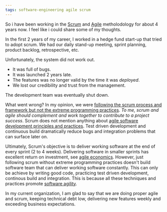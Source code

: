 ```yaml
---
tags: software-engineering agile scrum
---
```


So i have been working in the [Scrum](http://en.wikipedia.org/wiki/Scrum_%28development%29) and [Agile](en.wikipedia.org/wiki/Agile_software_development) metholodology for about 4 years now. I feel like i could share some of my thoughts.

In the first 2 years of my career, I worked in a hedge fund start-up that tried to adopt scrum. We had our daily stand-up meeting, sprint planning, product backlog, retrospective, etc. 

Unfortunately, the system did not work out. 

+	It was full of bugs.
+	It was launched 2 years late. 
+	The features was no longer valid by the time it was *deployed*.
+	We lost our credibility and trust from the management. 

The development team was eventually shut down.	

What went wrong? In my opinion, we were [following the scrum process and framework but not the extreme programming practices](http://www.youtube.com/watch?v=hG4LH6P8Syk). *To me, scrum and agile should complement and work together to contribute to a project success*. Scrum does not mention anything about [agile software development principles and practices](http://books.google.com.sg/books/about/Agile_Software_Development.html?id=0HYhAQAAIAAJ&redir_esc=y). Test driven development and continuous build dramatically reduce bugs and integration problems that can surface later on.

Ultimately, Scrum's objective is to deliver working software at the end of every sprint (2 to 4 weeks). Delivering software in smaller sprints has excellent return on investment, see [agile economics](http://channel9.msdn.com/Events/ALM-Summit/ALM-Summit-3/Agile-Economics). However, just following scrum without extreme programming practices doesn't build software team that can deliver working software constantly. This can only be achieve by writing good code, practicing test driven development, continous build and integration. This is because all these techniques and practices promote [software agility](http://www.ronross.info/blog/2012/04/23/business-agility-vs-agile-in-software-development-not-related/).

In my current organization, I am glad to say that we are doing proper agile and scrum, keeping technical debt low, delivering new features weekly and exceeding business expectations.